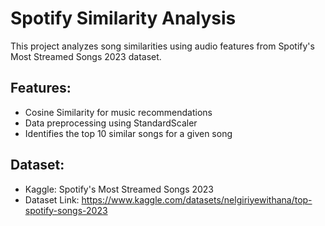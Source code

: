 # Spotify Similarity Analysis
This project analyzes song similarities using audio features from Spotify's Most Streamed Songs 2023 dataset. 

## Features:
- Cosine Similarity for music recommendations
- Data preprocessing using StandardScaler
- Identifies the top 10 similar songs for a given song

## Dataset:
- Kaggle: Spotify's Most Streamed Songs 2023
- Dataset Link: https://www.kaggle.com/datasets/nelgiriyewithana/top-spotify-songs-2023
